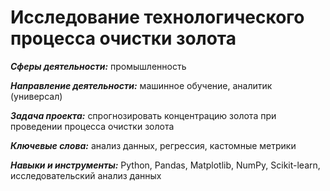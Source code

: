 # Исследование технологического процесса очистки золота

***Сферы деятельности:*** промышленность

***Направление деятельности:*** машинное обучение, аналитик (универсал)

***Задача проекта:*** спрогнозировать концентрацию золота при проведении процесса очистки золота

***Ключевые слова:*** анализ данных, регрессия, кастомные метрики

***Навыки и инструменты:*** Python, Pandas, Matplotlib, NumPy, Scikit-learn, исследовательский анализ данных
